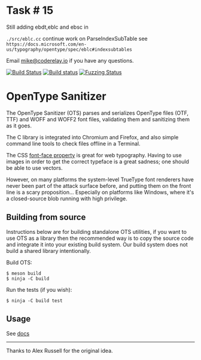 # Task # 15

Still adding ebdt,eblc and ebsc
in

`./src/eblc.cc` continue work on ParseIndexSubTable
see `https://docs.microsoft.com/en-us/typography/opentype/spec/eblc#indexsubtables`

Email mike@coderelay.io if you have any questions.

[![Build Status](https://travis-ci.com/khaledhosny/ots.svg?branch=main)](https://travis-ci.com/khaledhosny/ots)
[![Build status](https://ci.appveyor.com/api/projects/status/0l9ms6g47corescm/branch/main?svg=true)](https://ci.appveyor.com/project/khaledhosny/ots/branch/main)
[![Fuzzing Status](https://oss-fuzz-build-logs.storage.googleapis.com/badges/ots.svg)](https://bugs.chromium.org/p/oss-fuzz/issues/list?sort=-opened&can=1&q=proj:ots)

OpenType Sanitizer
==================

The OpenType Sanitizer (OTS) parses and serializes OpenType files (OTF, TTF)
and WOFF and WOFF2 font files, validating them and sanitizing them as it goes.

The C library is integrated into Chromium and Firefox, and also simple
command line tools to check files offline in a Terminal.

The CSS [font-face property][1] is great for web typography. Having to use images
in order to get the correct typeface is a great sadness; one should be able to
use vectors.

However, on many platforms the system-level TrueType font renderers have never
been part of the attack surface before, and putting them on the front line is
a scary proposition... Especially on platforms like Windows, where it's a
closed-source blob running with high privilege.

Building from source
--------------------

Instructions below are for building standalone OTS utilities, if you want to
use OTS as a library then the recommended way is to copy the source code and
integrate it into your existing build system. Our build system does not build a
shared library intentionally.

Build OTS:

    $ meson build
    $ ninja -C build

Run the tests (if you wish):

    $ ninja -C build test

Usage
-----

See [docs](docs)

* * *

Thanks to Alex Russell for the original idea.

[1]: http://www.w3.org/TR/CSS2/fonts.html#font-descriptions
